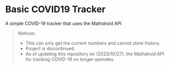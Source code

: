 # Basic COVID19 Tracker
A simple COVID-19 tracker that uses the Mathdroid API
> Notices: 
> - This can only get the current numbers and cannot store history.
> - Project is discontinued.
> - As of updating this repository on (2023/10/27), the Mathdroid API for tracking COVID-19 no longer operates.
